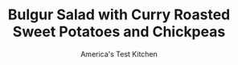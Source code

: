 ---
layout: ../../layouts/MarkdownPostLayout.astro
title: Bulgur Salad with Curry Roasted Sweet Potatoes and Chickpeas
author: America's Test Kitchen
pubDate: 2023-03-15
description: "Curry-spiced sweet potatoes and chickpeas turn this bulgur and kale salad into a satisfying dinner."
image_url: https://res.cloudinary.com/hksqkdlah/image/upload/ar_1:1,c_fill,dpr_2.0,f_auto,fl_lossy.progressive.strip_profile,g_faces:auto,q_auto:low,w_344/SFS_BulgurSaladCurryRoastedSweetPotatoesChickpeas_037_rokdav
tags: ["Main Courses","Vegetables","Potatoes","Grains","Weeknight","Salads"]
calories: 3266
protein: 25
carbohydrates: 93
fats: 
fiber: 18
ingredients: ["1 pound small, sweet potatoes, unpeeled, cut lengthwise into 1-inch wedges","1 (15-ounce) can, chickpeas, rinsed","½ cup, extra-virgin olive oil, divided, plus extra for drizzling","1 tablespoon, curry powder","1½ teaspoons, table salt, divided, plus salt for cooking bulgur","1¼ cups medium-grind, bulgur","5 tablespoons, cider vinegar","6 ounces, kale, stemmed and chopped","4 ounces, goat cheese, crumbled (1 cup)","½ cup, walnuts, toasted and chopped","⅓ cup, dried cranberries"]
serves: 4
time: "50 minutes"
instructions: ["Adjust oven rack to middle position and heat oven to 450 degrees. Line rimmed baking sheet with parchment paper. Toss potatoes, chickpeas, 1 tablespoon oil, curry powder, and ½ teaspoon salt together in large bowl. Arrange in single layer on prepared sheet. Roast until potatoes are lightly browned and tender, about 20 minutes.","Meanwhile, bring 2 quarts water to boil in large saucepan. Add bulgur and 1 teaspoon salt. Reduce heat to medium-low and simmer until tender, 5 to 8 minutes. Drain.","Whisk vinegar, remaining 7 tablespoons oil, and remaining 1 teaspoon salt together in now-empty bowl. Add bulgur and kale and toss to combine. Divide bulgur salad, potatoes, and chickpeas evenly among 4 serving bowls. Top with goat cheese, walnuts, and cranberries. Drizzle with extra oil and serve."]
nutrition: ["954 mg Potassium","439 mg Phosphorus","235 mg Calcium","4 mg Iron","161 mg Magnesium","950 mg Sodium","2 mg Zinc","41 g Fat","3 mg Niacin (B3)","22 g Monounsaturated","4 g Polyunsaturated","53 mg Vitamin C","20 mg Cholesterol","10 g Saturated","18 g Fiber","142 µg Folate (food)","16 g Sugars","325 µg Vitamin K","244 g Water","93 g Carbs","142 µg Folate equivalent (total)","25 g Protein","5 mg Vitamin E","1147 µg Vitamin A","816 kcal Energy","3266 calories"]
notes: "Look for small sweet potatoes that weigh about 8 ounces each."
---
